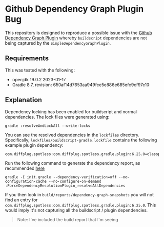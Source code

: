 # Github Dependency Graph Plugin Bug

This repository is designed to reproduce a possible issue with the [Github Dependency Graph Plugin] whereby `buildscript`
dependencies are not being captured by the `SimpleDependencyGraphPlugin`.

[Github Dependency Graph Plugin]: https://github.com/gradle/github-dependency-graph-gradle-plugin/issues/138

## Requirements 

This was tested with the following:

- openjdk 19.0.2 2023-01-17
- Gradle 8.7, revision: 650af14d7653aa949fce5e886e685efc9cf97c10

## Explanation

Dependency locking has been enabled for buildscript and normal dependencies. The lock files were generated using:

```
gradle :resolveAndLockAll --write-locks 
```

You can see the resolved dependencies in the `lockfiles` directory. Specifically, `lockfiles/buildscript-gradle.lockfile` 
contains the following example plugin dependency: 

```
com.diffplug.spotless:com.diffplug.spotless.gradle.plugin:6.25.0=classpath`
```

Run the following command to generate the dependency report, as recommended [here](https://github.com/gradle/github-dependency-graph-gradle-plugin?tab=readme-ov-file#using-the-plugin-to-generate-dependency-reports) 

```
gradle -I init.gradle --dependency-verification=off --no-configuration-cache --no-configure-on-demand :ForceDependencyResolutionPlugin_resolveAllDependencies
```

If you then look in `build/reports/dependency-graph-snapshots` you will not find an entry for `com.diffplug.spotless:com.diffplug.spotless.gradle.plugin:6.25.0`. This would imply it's not capturing all the buildscript / plugin dependencies. 

> Note: I've included the build report that I'm seeing